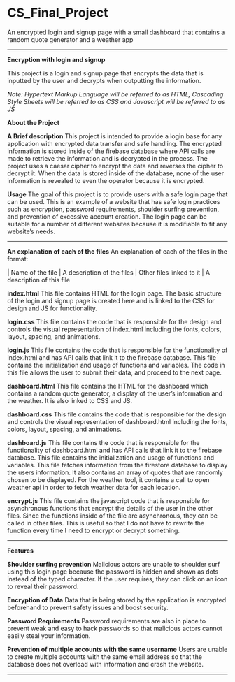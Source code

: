 # CS_Final_Project
An encrypted login and signup page with a small dashboard that contains a random quote generator and a weather app

___________________________________

**Encryption with login and signup**

This project is a login and signup page that 
encrypts the data that is inputted by the user and 
decrypts when outputting the information.

*Note: Hypertext Markup Language will be referred to as HTML, 
Cascading Style Sheets will be referred to as CSS and 
Javascript will be referred to as JS*




**About the Project**

**A Brief description**
This project is intended to provide a login base for any application with encrypted data transfer and safe handling. The encrypted information is stored inside of the firebase database where API calls are made to retrieve the information and is decrypted in the process. The project uses a caesar cipher to encrypt the data and reverses the cipher to decrypt it. When the data is stored inside of the database, none of the user information is revealed to even the operator because it is encrypted. 

**Usage**
The goal of this project is to provide users with a safe login page that can be used. This is an example of a website that has safe login practices such as encryption, password requirements, shoulder surfing prevention, and prevention of excessive account creation. The login page can be suitable for a number of different websites because it is modifiable to fit any website’s needs.
________________________________

**An explanation of each of the files**
An explanation of each of the files in the format:

|	Name of the file
|	A description of the files
|		Other files linked to it
|		A description of this file



**index.html** 
This file contains HTML for the login page. The basic structure of the login and signup page is created here and is linked to the CSS for design and JS for functionality. 

**login.css**
This file contains the code that is responsible for the design and controls the visual representation of index.html including the fonts, colors, layout, spacing, and animations. 

**login.js**
This file contains the code that is responsible for the functionality of index.html and has API calls that link it to the firebase database. This file contains the initialization and usage of functions and variables. The code in this file allows the user to submit their data, and proceed to the next page. 

**dashboard.html**
This file contains the HTML for the dashboard which contains a random quote generator, a display of the user’s information and the weather. It is also linked to CSS and JS. 

**dashboard.css**
This file contains the code that is responsible for the design and controls the visual representation of dashboard.html including the fonts, colors, layout, spacing, and animations. 

**dashboard.js**
This file contains the code that is responsible for the functionality of dashboard.html and has API calls that link it to the firebase database. This file contains the initialization and usage of functions and variables. This file fetches information from the firestore database to display the users information. It also contains an array of quotes that are randomly chosen to be displayed. For the weather tool, it contains a call to open weather api in order to fetch weather data for each location.

**encrypt.js**
This file contains the javascript code that is responsible for asynchronous functions that encrypt the details of the user in the other files. Since the functions inside of the file are asynchronous, they can be called in other files. This is useful so that I do not have to rewrite the function every time I need to encrypt or decrypt something. 
________________________________

**Features**

**Shoulder surfing prevention**
Malicious actors are unable to shoulder surf using this login page because the password is hidden and shown as dots instead of the typed character. If the user requires, they can click on an icon to reveal their password. 

**Encryption of Data**
Data that is being stored by the application is encrypted beforehand to prevent safety issues and boost security. 

**Password Requirements**
Password requirements are also in place to prevent weak and easy to hack passwords so that malicious actors cannot easily steal your information. 

**Prevention of multiple accounts with the same username**
Users are unable to create multiple accounts with the same email address so that the database does not overload with information and crash the website. 
________________________________

